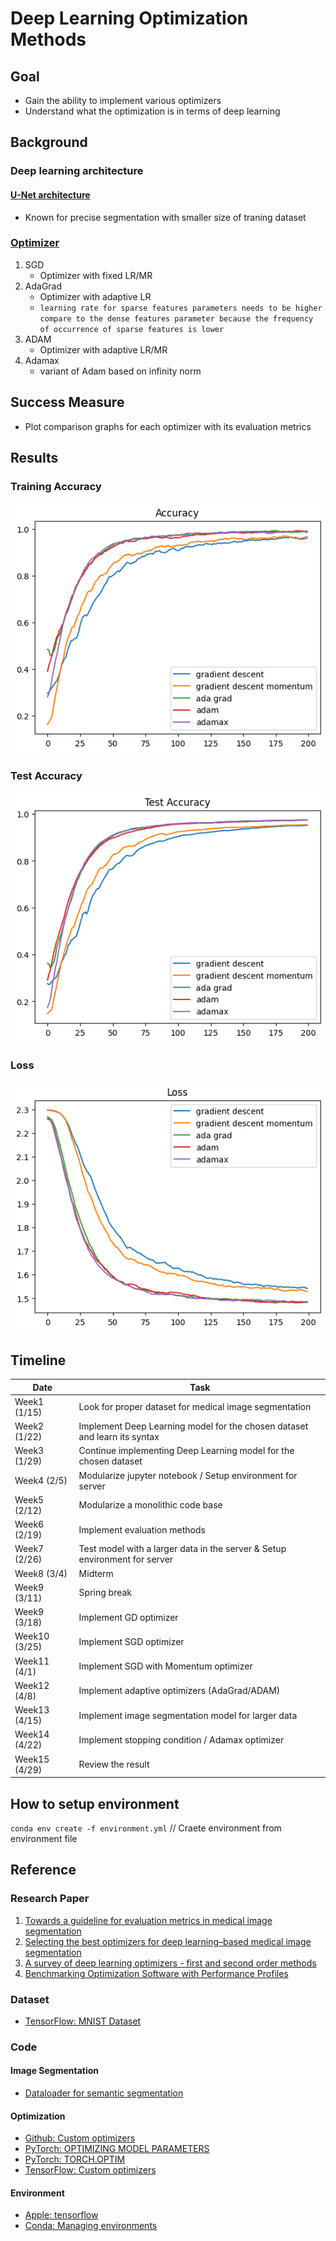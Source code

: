 # Deep Learning Optimization Methods


## Goal
- Gain the ability to implement various optimizers
- Understand what the optimization is in terms of deep learning


## Background
### Deep learning architecture
#### [U-Net architecture](#ref-4)
- Known for precise segmentation with smaller size of traning dataset

### [Optimizer](#ref-4)
1. SGD
    - Optimizer with fixed LR/MR
1. AdaGrad
    - Optimizer with adaptive LR
    - `learning rate for sparse features parameters needs to be higher compare to the dense features parameter because the frequency of occurrence of sparse features is lower`
1. ADAM
    - Optimizer with adaptive LR/MR
1. Adamax
    - variant of Adam based on infinity norm


## Success Measure
- Plot comparison graphs for each optimizer with its evaluation metrics


## Results
### Training Accuracy
![Time](static/train_accuracy.png)
### Test Accuracy
![Time](static/test_accuracy.png)
### Loss
![Time](static/loss.png)


## Timeline
| Date          | Task          |
| ------------- | ------------- |
| Week1 (1/15)  | Look for proper dataset for medical image segmentation |
| Week2 (1/22)  | Implement Deep Learning model for the chosen dataset and learn its syntax |
| Week3 (1/29)  | Continue implementing Deep Learning model for the chosen dataset |
| Week4 (2/5)  | Modularize jupyter notebook / Setup environment for server |
| Week5 (2/12)  | Modularize a monolithic code base |
| Week6 (2/19)  | Implement evaluation methods |
| Week7 (2/26)  | Test model with a larger data in the server & Setup environment for server |
| Week8 (3/4)   | Midterm |
| Week9 (3/11)  | Spring break |
| Week9 (3/18)  | Implement GD optimizer |
| Week10 (3/25)  | Implement SGD optimizer |
| Week11 (4/1)  | Implement SGD with Momentum optimizer |
| Week12 (4/8)  | Implement adaptive optimizers (AdaGrad/ADAM) |
| Week13 (4/15)  | Implement image segmentation model for larger data |
| Week14 (4/22)  | Implement stopping condition / Adamax optimizer |
| Week15 (4/29)  | Review the result |


## How to setup environment
`conda env create -f environment.yml` // Craete environment from environment file


## Reference
### Research Paper
1. <a href="https://bmcresnotes.biomedcentral.com/articles/10.1186/s13104-022-06096-y" id="ref-3">Towards a guideline for evaluation metrics in medical image segmentation</a>
1. <a href="https://www.frontiersin.org/articles/10.3389/fradi.2023.1175473/full" id="ref-4">Selecting the best optimizers for deep learning–based medical image segmentation</a>
1. <a href="https://arxiv.org/pdf/2211.15596.pdf" id="ref-6">A survey of deep learning optimizers - first and second order methods</a>
1. <a href="https://arxiv.org/pdf/cs/0102001.pdf" id="ref-8">Benchmarking Optimization Software with Performance Profiles</a>

### Dataset
- [TensorFlow: MNIST Dataset](https://www.tensorflow.org/datasets/catalog/mnist)

### Code
#### Image Segmentation
- [Dataloader for semantic segmentation](https://discuss.pytorch.org/t/dataloader-for-semantic-segmentation/48290)
#### Optimization
- [Github: Custom optimizers](https://github.com/toru34/tf_optimizers)
- [PyTorch: OPTIMIZING MODEL PARAMETERS](https://pytorch.org/tutorials/beginner/basics/optimization_tutorial.html)
- [PyTorch: TORCH.OPTIM](https://pytorch.org/docs/stable/optim.html)
- [TensorFlow: Custom optimizers](https://www.tensorflow.org/guide/core/optimizers_core)
#### Environment
- [Apple: tensorflow](https://developer.apple.com/metal/tensorflow-plugin/)
- [Conda: Managing environments](https://conda.io/projects/conda/en/latest/user-guide/tasks/manage-environments.html#creating-an-environment-with-commands)